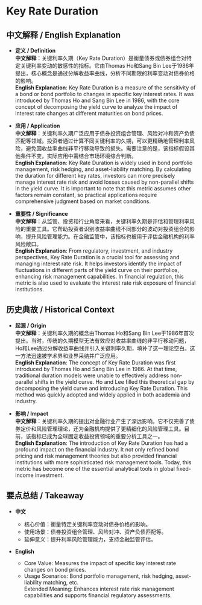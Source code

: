 # Key Rate Duration

## 中文解释 / English Explanation

* **定义 / Definition**  
  **中文解释**：关键利率久期（Key Rate Duration）是衡量债券或债券组合对特定关键利率变动的敏感性的指标。它由Thomas Ho和Sang Bin Lee于1986年提出，核心概念是通过分解收益率曲线，分析不同期限的利率变动对债券价格的影响。  
  **English Explanation**: Key Rate Duration is a measure of the sensitivity of a bond or bond portfolio to changes in specific key interest rates. It was introduced by Thomas Ho and Sang Bin Lee in 1986, with the core concept of decomposing the yield curve to analyze the impact of interest rate changes at different maturities on bond prices.

* **应用 / Application**  
  **中文解释**：关键利率久期广泛应用于债券投资组合管理、风险对冲和资产负债匹配等领域。投资者通过计算不同关键利率的久期，可以更精确地管理利率风险，避免因收益率曲线非平行移动导致的损失。需要注意的是，该指标假设其他条件不变，实际应用中需结合市场环境综合判断。  
  **English Explanation**: Key Rate Duration is widely used in bond portfolio management, risk hedging, and asset-liability matching. By calculating the duration for different key rates, investors can more precisely manage interest rate risk and avoid losses caused by non-parallel shifts in the yield curve. It is important to note that this metric assumes other factors remain constant, so practical applications require comprehensive judgment based on market conditions.

* **重要性 / Significance**  
  **中文解释**：从监管、投资和行业角度来看，关键利率久期是评估和管理利率风险的重要工具。它帮助投资者识别收益率曲线不同部分的波动对投资组合的影响，提升风险管理能力。在金融监管中，该指标也被用于评估金融机构的利率风险敞口。  
  **English Explanation**: From regulatory, investment, and industry perspectives, Key Rate Duration is a crucial tool for assessing and managing interest rate risk. It helps investors identify the impact of fluctuations in different parts of the yield curve on their portfolios, enhancing risk management capabilities. In financial regulation, this metric is also used to evaluate the interest rate risk exposure of financial institutions.

## 历史典故 / Historical Context

* **起源 / Origin**  
  **中文解释**：关键利率久期的概念由Thomas Ho和Sang Bin Lee于1986年首次提出。当时，传统的久期模型无法有效应对收益率曲线的非平行移动问题，Ho和Lee通过分解收益率曲线并引入关键利率久期，填补了这一理论空白。这一方法迅速被学术界和业界采纳并广泛应用。  
  **English Explanation**: The concept of Key Rate Duration was first introduced by Thomas Ho and Sang Bin Lee in 1986. At that time, traditional duration models were unable to effectively address non-parallel shifts in the yield curve. Ho and Lee filled this theoretical gap by decomposing the yield curve and introducing Key Rate Duration. This method was quickly adopted and widely applied in both academia and industry.

* **影响 / Impact**  
  **中文解释**：关键利率久期的提出对金融行业产生了深远影响。它不仅完善了债券定价和风险管理理论，还为金融机构提供了更精细化的风险管理工具。目前，该指标已成为全球固定收益投资领域的重要分析工具之一。  
  **English Explanation**: The introduction of Key Rate Duration has had a profound impact on the financial industry. It not only refined bond pricing and risk management theories but also provided financial institutions with more sophisticated risk management tools. Today, this metric has become one of the essential analytical tools in global fixed-income investment.

## 要点总结 / Takeaway

* **中文**  
  - 核心价值：衡量特定关键利率变动对债券价格的影响。  
  - 使用场景：债券投资组合管理、风险对冲、资产负债匹配等。  
  - 延伸意义：提升利率风险管理能力，支持金融监管评估。

* **English**  
  - Core Value: Measures the impact of specific key interest rate changes on bond prices.  
  - Usage Scenarios: Bond portfolio management, risk hedging, asset-liability matching, etc.  
   Extended Meaning: Enhances interest rate risk management capabilities and supports financial regulatory assessments.
